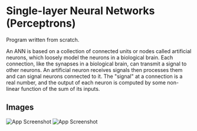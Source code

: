 
# Single-layer Neural Networks (Perceptrons)

Program written from scratch.

An ANN is based on a collection of connected units or nodes called artificial neurons, which loosely model the neurons in a biological brain. Each connection, like the synapses in a biological brain, can transmit a signal to other neurons. An artificial neuron receives signals then processes them and can signal neurons connected to it. The "signal" at a connection is a real number, and the output of each neuron is computed by some non-linear function of the sum of its inputs.

## Images

![App Screenshot](http://nicolamanzini.com/wp-content/uploads/2017/11/single_hidden_layer.jpg)
![App Screenshot](https://miro.medium.com/max/1400/1*K6n6x0RCiYllwpCRPObMsQ.png)



